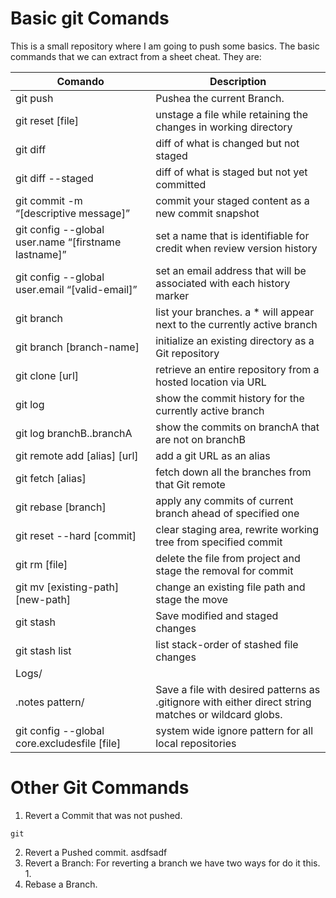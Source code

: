 # Basic git Comands

This is a small repository where I am going to push some basics. The basic commands that we can extract from a sheet cheat. They are:

| Comando | Description |
| --- | --- |
| git push | Pushea the current Branch. |
| git reset [file] | unstage a file while retaining the changes in working directory |
| git diff | diff of what is changed but not staged |
| git diff --staged | diff of what is staged but not yet committed |
| git commit -m “[descriptive message]” | commit your staged content as a new commit snapshot |
| git config --global user.name “[firstname lastname]” | set a name that is identifiable for credit when review version history |
| git config --global user.email “[valid-email]” | set an email address that will be associated with each history marker |
| git branch | list your branches. a * will appear next to the currently active branch |
| git branch [branch-name] | initialize an existing directory as a Git repository |
| git clone [url] | retrieve an entire repository from a hosted location via URL |
| git log | show the commit history for the currently active branch |
| git log branchB..branchA | show the commits on branchA that are not on branchB |
| git remote add [alias] [url] | add a git URL as an alias |
| git fetch [alias] | fetch down all the branches from that Git remote |
| git rebase [branch] | apply any commits of current branch ahead of specified one |
| git reset --hard [commit] | clear staging area, rewrite working tree from specified commit |
| git rm [file] | delete the file from project and stage the removal for commit |
| git mv [existing-path] [new-path] | change an existing file path and stage the move |
| git stash | Save modified and staged changes |
| git stash list | list stack-order of stashed file changes |
| Logs/
.notes pattern/ | Save a file with desired patterns as .gitignore with either direct string matches or wildcard globs. |
| git config --global core.excludesfile [file] | system wide ignore pattern for all local repositories |

# Other Git Commands

1. Revert a Commit that was not pushed.
~~~
git

~~~
2. Revert a Pushed commit.
asdfsadf
3. Revert a Branch: For reverting a branch we have two ways for do it this.
    1. 
4. Rebase a Branch.